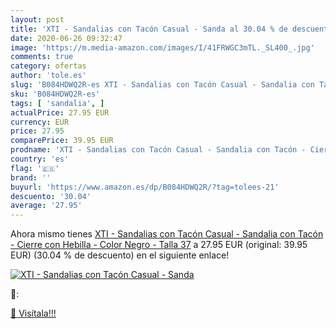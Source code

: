 ```yaml
---
layout: post
title: 'XTI - Sandalias con Tacón Casual - Sanda al 30.04 % de descuento'
date: 2020-06-26 09:32:47
image: 'https://m.media-amazon.com/images/I/41FRWGC3mTL._SL400_.jpg'
comments: true
category: ofertas
author: 'tole.es'
slug: 'B084HDWQ2R-es XTI - Sandalias con Tacón Casual - Sandalia con Tacón -...'
sku: 'B084HDWQ2R-es'
tags: [ 'sandalia', ]
actualPrice: 27.95 EUR
currency: EUR
price: 27.95
comparePrice: 39.95 EUR
prodname: 'XTI - Sandalias con Tacón Casual - Sandalia con Tacón - Cierre con Hebilla - Color Negro - Talla 37'
country: 'es'
flag: '🇪🇸'
brand: ''
buyurl: 'https://www.amazon.es/dp/B084HDWQ2R/?tag=tolees-21'
descuento: '30.04'
average: '27.95'
---
```


Ahora mismo tienes [XTI - Sandalias con Tacón Casual - Sandalia con Tacón - Cierre con Hebilla - Color Negro - Talla 37](https://www.amazon.es/dp/B084HDWQ2R/?tag=tolees-21) a 27.95 EUR (original: 39.95 EUR) (30.04 %  de descuento) en el siguiente enlace!

[![XTI - Sandalias con Tacón Casual - Sanda](https://m.media-amazon.com/images/I/41FRWGC3mTL._SL400_.jpg)](https://www.amazon.es/dp/B084HDWQ2R/?tag=tolees-21)

🔎:


[🛒 Visítala!!!](https://www.amazon.es/dp/B084HDWQ2R/?tag=tolees-21)
